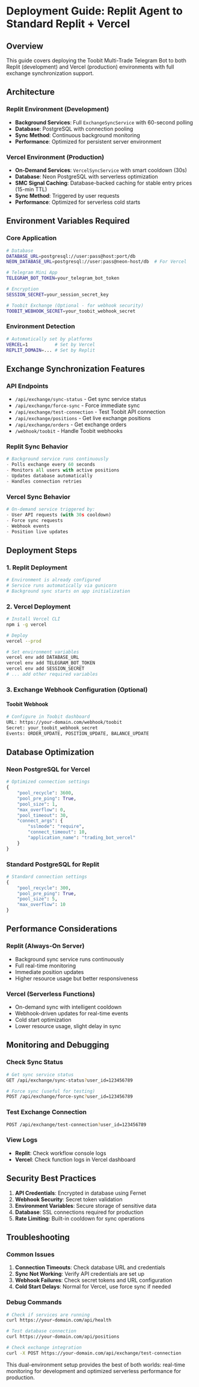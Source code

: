 # Deployment Guide: Replit Agent to Standard Replit + Vercel

## Overview
This guide covers deploying the Toobit Multi-Trade Telegram Bot to both Replit (development) and Vercel (production) environments with full exchange synchronization support.

## Architecture

### Replit Environment (Development)
- **Background Services**: Full `ExchangeSyncService` with 60-second polling
- **Database**: PostgreSQL with connection pooling
- **Sync Method**: Continuous background monitoring
- **Performance**: Optimized for persistent server environment

### Vercel Environment (Production)
- **On-Demand Services**: `VercelSyncService` with smart cooldown (30s)
- **Database**: Neon PostgreSQL with serverless optimization
- **SMC Signal Caching**: Database-backed caching for stable entry prices (15-min TTL)
- **Sync Method**: Triggered by user requests
- **Performance**: Optimized for serverless cold starts

## Environment Variables Required

### Core Application
```bash
# Database
DATABASE_URL=postgresql://user:pass@host:port/db
NEON_DATABASE_URL=postgresql://user:pass@neon-host/db  # For Vercel

# Telegram Mini App
TELEGRAM_BOT_TOKEN=your_telegram_bot_token

# Encryption
SESSION_SECRET=your_session_secret_key

# Toobit Exchange (Optional - for webhook security)
TOOBIT_WEBHOOK_SECRET=your_toobit_webhook_secret
```

### Environment Detection
```bash
# Automatically set by platforms
VERCEL=1          # Set by Vercel
REPLIT_DOMAIN=... # Set by Replit
```

## Exchange Synchronization Features

### API Endpoints
- `/api/exchange/sync-status` - Get sync service status
- `/api/exchange/force-sync` - Force immediate sync
- `/api/exchange/test-connection` - Test Toobit API connection
- `/api/exchange/positions` - Get live exchange positions
- `/api/exchange/orders` - Get exchange orders
- `/webhook/toobit` - Handle Toobit webhooks

### Replit Sync Behavior
```python
# Background service runs continuously
- Polls exchange every 60 seconds
- Monitors all users with active positions
- Updates database automatically
- Handles connection retries
```

### Vercel Sync Behavior
```python
# On-demand service triggered by:
- User API requests (with 30s cooldown)
- Force sync requests
- Webhook events
- Position live updates
```

## Deployment Steps

### 1. Replit Deployment
```bash
# Environment is already configured
# Service runs automatically via gunicorn
# Background sync starts on app initialization
```

### 2. Vercel Deployment
```bash
# Install Vercel CLI
npm i -g vercel

# Deploy
vercel --prod

# Set environment variables
vercel env add DATABASE_URL
vercel env add TELEGRAM_BOT_TOKEN
vercel env add SESSION_SECRET
# ... add other required variables
```

### 3. Exchange Webhook Configuration (Optional)

#### Toobit Webhook
```bash
# Configure in Toobit dashboard
URL: https://your-domain.com/webhook/toobit
Secret: your_toobit_webhook_secret
Events: ORDER_UPDATE, POSITION_UPDATE, BALANCE_UPDATE
```

## Database Optimization

### Neon PostgreSQL for Vercel
```python
# Optimized connection settings
{
    "pool_recycle": 3600,
    "pool_pre_ping": True,
    "pool_size": 1,
    "max_overflow": 0,
    "pool_timeout": 30,
    "connect_args": {
        "sslmode": "require",
        "connect_timeout": 10,
        "application_name": "trading_bot_vercel"
    }
}
```

### Standard PostgreSQL for Replit
```python
# Standard connection settings
{
    "pool_recycle": 300,
    "pool_pre_ping": True,
    "pool_size": 5,
    "max_overflow": 10
}
```

## Performance Considerations

### Replit (Always-On Server)
- Background sync service runs continuously
- Full real-time monitoring
- Immediate position updates
- Higher resource usage but better responsiveness

### Vercel (Serverless Functions)
- On-demand sync with intelligent cooldown
- Webhook-driven updates for real-time events
- Cold start optimization
- Lower resource usage, slight delay in sync

## Monitoring and Debugging

### Check Sync Status
```bash
# Get sync service status
GET /api/exchange/sync-status?user_id=123456789

# Force sync (useful for testing)
POST /api/exchange/force-sync?user_id=123456789
```

### Test Exchange Connection
```bash
POST /api/exchange/test-connection?user_id=123456789
```

### View Logs
- **Replit**: Check workflow console logs
- **Vercel**: Check function logs in Vercel dashboard

## Security Best Practices

1. **API Credentials**: Encrypted in database using Fernet
2. **Webhook Security**: Secret token validation
3. **Environment Variables**: Secure storage of sensitive data
4. **Database**: SSL connections required for production
5. **Rate Limiting**: Built-in cooldown for sync operations

## Troubleshooting

### Common Issues
1. **Connection Timeouts**: Check database URL and credentials
2. **Sync Not Working**: Verify API credentials are set up
3. **Webhook Failures**: Check secret tokens and URL configuration
4. **Cold Start Delays**: Normal for Vercel, use force sync if needed

### Debug Commands
```bash
# Check if services are running
curl https://your-domain.com/api/health

# Test database connection
curl https://your-domain.com/api/positions

# Check exchange integration
curl -X POST https://your-domain.com/api/exchange/test-connection
```

This dual-environment setup provides the best of both worlds: real-time monitoring for development and optimized serverless performance for production.